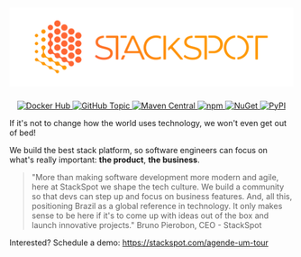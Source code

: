 <h1 align="center">
  <a href="https://stackspot.com" rel="noreferrer" title="StackSpot">
    <img alt="StackSpot" src="profile/stackspot.png">
  </a>
</h1>

<p align="center">
  <a href="https://hub.docker.com/u/stackspot" rel="noreferrer" title="Docker Hub">
    <img alt="Docker Hub" src="https://img.shields.io/badge/Docker%20Hub-stackspot-0db7ed">
  </a>
  <a href="https://github.com/topics/stackspot" rel="noreferrer" title="GitHub Topic">
    <img alt="GitHub Topic" src="https://img.shields.io/badge/GitHub%20Topic-stackspot-333">
  </a>
  <a href="https://search.maven.org/search?q=com.stackspot" rel="noreferrer" title="Maven Central">
    <img alt="Maven Central" src="https://img.shields.io/badge/Maven%20Central-com.stackspot-cc2336">
  </a>
  <a href="https://www.npmjs.com/org/stackspot" rel="noreferrer" title="npm">
    <img alt="npm" src="https://img.shields.io/badge/npm-stackspot-6cc24a">
  </a>
  <a href="https://www.nuget.org/profiles/stackspot" rel="noreferrer" title="NuGet">
    <img alt="NuGet" src="https://img.shields.io/badge/NuGet-stackspot-004880">
  </a>
  <a href="https://pypi.org/user/stackspot" rel="noreferrer" title="PyPI">
    <img alt="PyPI" src="https://img.shields.io/badge/PyPI-stackspot-4b8bbe">
  </a>
</p>

If it's not to change how the world uses technology, we won't even get out of
bed!

We build the best stack platform, so software engineers can focus on what's
really important: **the product**, **the business**.

> "More than making software development more modern and agile, here at
StackSpot we shape the tech culture. We build a community so that devs can step
up and focus on business features. And, all this, positioning Brazil as a global
reference in technology. It only makes sense to be here if it's to come up with
ideas out of the box and launch innovative projects." Bruno Pierobon, CEO -
StackSpot

Interested? Schedule a demo: https://stackspot.com/agende-um-tour

